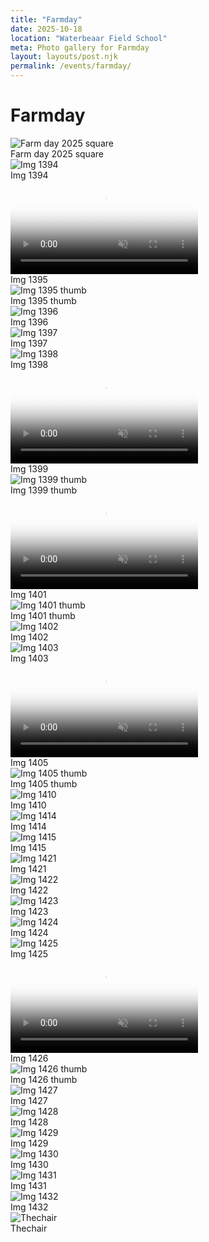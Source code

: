 ```yaml
---
title: "Farmday"
date: 2025-10-18
location: "Waterbeaar Field School"
meta: Photo gallery for Farmday
layout: layouts/post.njk
permalink: /events/farmday/
---
```


# Farmday

<div class="float-figure float-left">
  <img src="/assets/images/farmday/Farm_Day_2025_Square.jpg" alt="Farm day 2025 square">
  <div class="float-caption">Farm day 2025 square</div>
</div>

<div class="float-figure float-right">
  <img src="/assets/images/farmday/IMG_1394.jpg" alt="Img 1394">
  <div class="float-caption">Img 1394</div>
</div>

<div class="float-figure float-left float-small">
  <video controls playsinline preload="metadata" webkit-playsinline muted poster="/assets/images/farmday/IMG_1395_thumb.jpg">
    <source src="/assets/images/farmday/IMG_1395.mp4" type="video/mp4">
    Your browser does not support the video tag.
  </video>
  <div class="float-caption">Img 1395</div>
</div>

<div class="float-figure float-right">
  <img src="/assets/images/farmday/IMG_1395_thumb.jpg" alt="Img 1395 thumb">
  <div class="float-caption">Img 1395 thumb</div>
</div>

<div class="float-figure float-left">
  <img src="/assets/images/farmday/IMG_1396.jpg" alt="Img 1396">
  <div class="float-caption">Img 1396</div>
</div>

<div class="float-figure float-right">
  <img src="/assets/images/farmday/IMG_1397.jpg" alt="Img 1397">
  <div class="float-caption">Img 1397</div>
</div>

<div class="float-figure float-left">
  <img src="/assets/images/farmday/IMG_1398.jpg" alt="Img 1398">
  <div class="float-caption">Img 1398</div>
</div>

<div class="float-figure float-right float-small">
  <video controls playsinline preload="metadata" webkit-playsinline muted poster="/assets/images/farmday/IMG_1399_thumb.jpg">
    <source src="/assets/images/farmday/IMG_1399.mp4" type="video/mp4">
    Your browser does not support the video tag.
  </video>
  <div class="float-caption">Img 1399</div>
</div>

<div class="float-figure float-left">
  <img src="/assets/images/farmday/IMG_1399_thumb.jpg" alt="Img 1399 thumb">
  <div class="float-caption">Img 1399 thumb</div>
</div>

<div class="float-figure float-right">
  <video controls playsinline preload="metadata" webkit-playsinline muted poster="/assets/images/farmday/IMG_1401_thumb.jpg">
    <source src="/assets/images/farmday/IMG_1401.mp4" type="video/mp4">
    Your browser does not support the video tag.
  </video>
  <div class="float-caption">Img 1401</div>
</div>

<div class="float-figure float-left">
  <img src="/assets/images/farmday/IMG_1401_thumb.jpg" alt="Img 1401 thumb">
  <div class="float-caption">Img 1401 thumb</div>
</div>

<div class="float-figure float-right">
  <img src="/assets/images/farmday/IMG_1402.jpg" alt="Img 1402">
  <div class="float-caption">Img 1402</div>
</div>

<div class="float-figure float-left float-small">
  <img src="/assets/images/farmday/IMG_1403.jpg" alt="Img 1403">
  <div class="float-caption">Img 1403</div>
</div>

<div class="float-figure float-right">
  <video controls playsinline preload="metadata" webkit-playsinline muted poster="/assets/images/farmday/IMG_1405_thumb.jpg">
    <source src="/assets/images/farmday/IMG_1405.mp4" type="video/mp4">
    Your browser does not support the video tag.
  </video>
  <div class="float-caption">Img 1405</div>
</div>

<div class="float-figure float-left">
  <img src="/assets/images/farmday/IMG_1405_thumb.jpg" alt="Img 1405 thumb">
  <div class="float-caption">Img 1405 thumb</div>
</div>

<div class="float-figure float-right">
  <img src="/assets/images/farmday/IMG_1410.jpg" alt="Img 1410">
  <div class="float-caption">Img 1410</div>
</div>

<div class="float-figure float-left">
  <img src="/assets/images/farmday/IMG_1414.jpg" alt="Img 1414">
  <div class="float-caption">Img 1414</div>
</div>

<div class="float-figure float-right float-small">
  <img src="/assets/images/farmday/IMG_1415.jpg" alt="Img 1415">
  <div class="float-caption">Img 1415</div>
</div>

<div class="float-figure float-left">
  <img src="/assets/images/farmday/IMG_1421.jpg" alt="Img 1421">
  <div class="float-caption">Img 1421</div>
</div>

<div class="float-figure float-right">
  <img src="/assets/images/farmday/IMG_1422.jpg" alt="Img 1422">
  <div class="float-caption">Img 1422</div>
</div>

<div class="float-figure float-left">
  <img src="/assets/images/farmday/IMG_1423.jpg" alt="Img 1423">
  <div class="float-caption">Img 1423</div>
</div>

<div class="float-figure float-right">
  <img src="/assets/images/farmday/IMG_1424.jpg" alt="Img 1424">
  <div class="float-caption">Img 1424</div>
</div>

<div class="float-figure float-left float-small">
  <img src="/assets/images/farmday/IMG_1425.jpg" alt="Img 1425">
  <div class="float-caption">Img 1425</div>
</div>

<div class="float-figure float-right">
  <video controls playsinline preload="metadata" webkit-playsinline muted poster="/assets/images/farmday/IMG_1426_thumb.jpg">
    <source src="/assets/images/farmday/IMG_1426.mp4" type="video/mp4">
    Your browser does not support the video tag.
  </video>
  <div class="float-caption">Img 1426</div>
</div>

<div class="float-figure float-left">
  <img src="/assets/images/farmday/IMG_1426_thumb.jpg" alt="Img 1426 thumb">
  <div class="float-caption">Img 1426 thumb</div>
</div>

<div class="float-figure float-right">
  <img src="/assets/images/farmday/IMG_1427.jpg" alt="Img 1427">
  <div class="float-caption">Img 1427</div>
</div>

<div class="float-figure float-left">
  <img src="/assets/images/farmday/IMG_1428.jpg" alt="Img 1428">
  <div class="float-caption">Img 1428</div>
</div>

<div class="float-figure float-right float-small">
  <img src="/assets/images/farmday/IMG_1429.jpg" alt="Img 1429">
  <div class="float-caption">Img 1429</div>
</div>

<div class="float-figure float-left">
  <img src="/assets/images/farmday/IMG_1430.jpg" alt="Img 1430">
  <div class="float-caption">Img 1430</div>
</div>

<div class="float-figure float-right">
  <img src="/assets/images/farmday/IMG_1431.jpg" alt="Img 1431">
  <div class="float-caption">Img 1431</div>
</div>

<div class="float-figure float-left">
  <img src="/assets/images/farmday/IMG_1432.jpg" alt="Img 1432">
  <div class="float-caption">Img 1432</div>
</div>

<div class="float-figure float-right">
  <img src="/assets/images/farmday/thechair.png" alt="Thechair">
  <div class="float-caption">Thechair</div>
</div>
